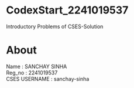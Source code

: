 # CodexStart_2241019537
Introductory Problems of CSES-Solution  <br>
# About
Name :<bold> SANCHAY SINHA </bold> <br>
Reg_no : 2241019537   <br>
CSES USERNAME : sanchay-sinha
